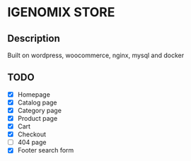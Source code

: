 # IGENOMIX STORE

## Description
Built on wordpress, woocommerce, nginx, mysql and docker

## TODO
- [x] Homepage
- [x] Catalog page
- [x] Category page
- [x] Product page
- [X] Cart
- [X] Checkout
- [ ] 404 page
- [X] Footer search form